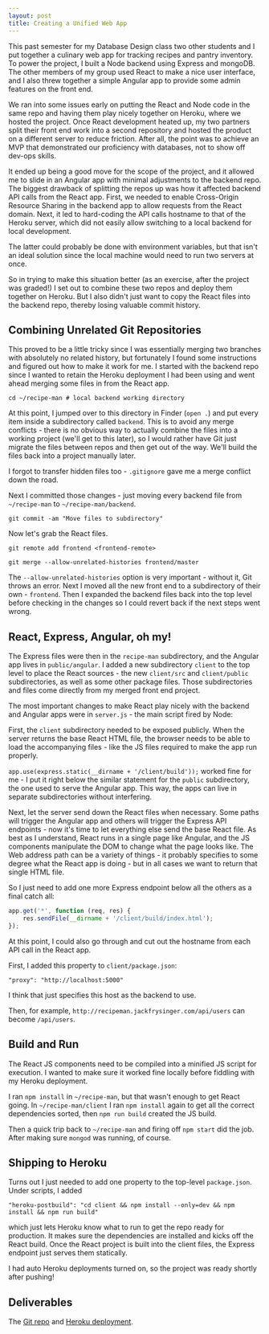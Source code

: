 ```yaml
---
layout: post
title: Creating a Unified Web App
---
```


This past semester for my Database Design class two other students and I put together a culinary web app for tracking recipes and pantry inventory. To power the project, I built a Node backend using Express and mongoDB. The other members of my group used React to make a nice user interface, and I also threw together a simple Angular app to provide some admin features on the front end.

We ran into some issues early on putting the React and Node code in the same repo and having them play nicely together on Heroku, where we hosted the project. Once React development heated up, my two partners split their front end work into a second repository and hosted the product on a different server to reduce friction. After all, the point was to achieve an MVP that demonstrated our proficiency with databases, not to show off dev-ops skills.

It ended up being a good move for the scope of the project, and it allowed me to slide in an Angular app with minimal adjustments to the backend repo. The biggest drawback of splitting the repos up was how it affected backend API calls from the React app. First, we needed to enable Cross-Origin Resource Sharing in the backend app to allow requests from the React domain. Next, it led to hard-coding the API calls hostname to that of the Heroku server, which did not easily allow switching to a local backend for local development.

The latter could probably be done with environment variables, but that isn't an ideal solution since the local machine would need to run two servers at once.

So in trying to make this situation better (as an exercise, after the project was graded!) I set out to combine these two repos and deploy them together on Heroku. But I also didn't just want to copy the React files into the backend repo, thereby losing valuable commit history.

## Combining Unrelated Git Repositories

This proved to be a little tricky since I was essentially merging two branches with absolutely no related history, but fortunately I found some instructions and figured out how to make it work for me. I started with the backend repo since I wanted to retain the Heroku deployment I had been using and went ahead merging some files in from the React app.

`cd ~/recipe-man # local backend working directory`

At this point, I jumped over to this directory in Finder (`open .`) and put every item inside a subdirectory called `backend`. This is to avoid any merge conflicts - there is no obvious way to actually combine the files into a working project (we'll get to this later), so I would rather have Git just migrate the files between repos and then get out of the way. We'll build the files back into a project manually later.

I forgot to transfer hidden files too - `.gitignore` gave me a merge conflict down the road.

Next I committed those changes - just moving every backend file from `~/recipe-man` to `~/recipe-man/backend`.

`git commit -am "Move files to subdirectory"`

Now let's grab the React files.

`git remote add frontend <frontend-remote>`

`git merge --allow-unrelated-histories frontend/master`

The `--allow-unrelated-histories` option is very important - without it, Git throws an error. Next I moved all the new front end to a subdirectory of their own - `frontend`. Then I expanded the backend files back into the top level before checking in the changes so I could revert back if the next steps went wrong.

## React, Express, Angular, oh my!

The Express files were then in the `recipe-man` subdirectory, and the Angular app lives in `public/angular`. I added a new subdirectory `client` to the top level to place the React sources - the new `client/src` and `client/public` subdirectories, as well as some other package files. Those subdirectories and files come directly from my merged front end project.

The most important changes to make React play nicely with the backend and Angular apps were in `server.js` - the main script fired by Node:

First, the `client` subdirectory needed to be exposed publicly. When the server returns the base React HTML file, the browser needs to be able to load the accompanying files - like the JS files required to make the app run properly.

`app.use(express.static(__dirname + '/client/build'));` worked fine for me - I put it right below the similar statement for the `public` subdirectory, the one used to serve the Angular app. This way, the apps can live in separate subdirectories without interfering.

Next, let the server send down the React files when necessary. Some paths will trigger the Angular app and others will trigger the Express API endpoints - now it's time to let everything else send the base React file. As best as I understand, React runs in a single page like Angular, and the JS components manipulate the DOM to change what the page looks like. The Web address path can be a variety of things - it probably specifies to some degree what the React app is doing - but in all cases we want to return that single HTML file.

So I just need to add one more Express endpoint below all the others as a final catch all:
```javascript
app.get('*', function (req, res) {
    res.sendFile(__dirname + '/client/build/index.html');
});
```

At this point, I could also go through and cut out the hostname from each API call in the React app.

First, I added this property to `client/package.json`:

`"proxy": "http://localhost:5000"`

I think that just specifies this host as the backend to use.

Then, for example, `http://recipeman.jackfrysinger.com/api/users` can become `/api/users`.

## Build and Run
The React JS components need to be compiled into a minified JS script for execution. I wanted to make sure it worked fine locally before fiddling with my Heroku deployment.

I ran `npm install` in `~/recipe-man`, but that wasn't enough to get React going. In `~/recipe-man/client` I ran `npm install` again to get all the correct dependencies sorted, then `npm run build` created the JS build.

Then a quick trip back to `~/recipe-man` and firing off `npm start` did the job. After making sure `mongod` was running, of course.

## Shipping to Heroku
Turns out I just needed to add one property to the top-level `package.json`. Under scripts, I added

`"heroku-postbuild": "cd client && npm install --only=dev && npm install && npm run build"`

which just lets Heroku know what to run to get the repo ready for production. It makes sure the dependencies are installed and kicks off the React build. Once the React project is built into the client files, the Express endpoint just serves them statically.

I had auto Heroku deployments turned on, so the project was ready shortly after pushing!

## Deliverables
The [Git repo](https://github.com/jackfrys/recipe-man) and [Heroku deployment](http://recipeman.jackfrysinger.com).

